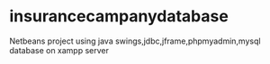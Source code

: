 # insurancecampanydatabase
Netbeans project using java swings,jdbc,jframe,phpmyadmin,mysql database on xampp server
